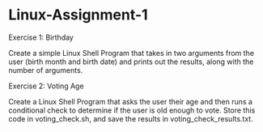 # Linux-Assignment-1

Exercise 1: Birthday

Create a simple Linux Shell Program that takes in two arguments from the user (birth month and birth date) and prints out the results, along with the number of arguments.



Exercise 2: Voting Age

Create a Linux Shell Program that asks the user their age and then runs a conditional check to determine if the user is old enough to vote. Store this code in voting_check.sh, and save the results in voting_check_results.txt.
